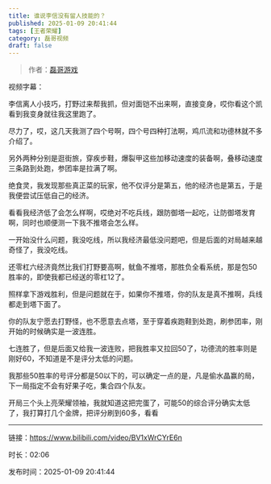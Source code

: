 ```yaml
---
title: 谁说李信没有留人技能的？
published: 2025-01-09 20:41:44
tags: [王者荣耀]
category: 磊哥视频
draft: false
---
```



> 作者：[磊哥游戏](https://space.bilibili.com/268941858?spm_id_from=333.788.upinfo.head.click)

视频字幕：

李信离人小技巧，打野过来帮我抓，但对面铠不出来啊，直接变身，哎你看这个凯看到我变身就往我这里跑了。

尽力了，哎，这几天我测了四个号啊，四个号四种打法啊，鸡爪流和功德林就不多介绍了。

另外两种分别是逛街旅，穿疾步鞋，爆裂甲这些加移动速度的装备啊，叠移动速度三条路到处跑，参团率是拉满了啊。

绝食灵，我发现那些真正菜的玩家，他不仅评分是第五，他的经济也是第五，于是我便尝试压低自己的经济。

看看我经济低了会怎么样啊，哎绝对不吃兵线，跟防御塔一起吃，让防御塔发育啊，同时也顺便测一下我不推塔会怎么样。

一开始没什么问题，我没吃线，所以我经济最低没问题吧，但是后面的对局越来越奇怪了，我没吃线。

还零杠六经济竟然比我们打野要高啊，鱿鱼不推塔，那胜负全看系统，那是包50胜率的，即使我都已经送的零杠12了。

照样拿下游戏胜利，但是问题就在于，如果你不推塔，你的队友是真不推啊，兵线都走到塔下面了。

你的队友宁愿去打野怪，也不愿意去点塔，至于穿着疾跑鞋到处跑，刷参团率，刚开始的时候确实是一波连胜。

七连胜了，但是后面又给我一波连败，把我胜率又拉回50了，功德流的胜率则是刚好60，不知道是不是评分太低的问题。

我那些50胜率的号评分都是50以下的，可以确定一点的是，凡是偷水晶赢的局，下一局指定不会有好果子吃，集合四个队友。

开局三个头上亮荣耀领袖，我就知道这把完蛋了，可能50的综合评分确实太低了，我打算打几个金牌，把评分刷到60多，看看

---

链接：https://www.bilibili.com/video/BV1xWrCYrE6n

时长：02:06

发布时间：2025-01-09 20:41:44
